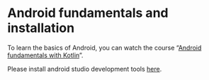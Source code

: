 # Android fundamentals and installation

To learn the basics of Android, you can watch the course “[Android fundamentals with Kotlin](https://developer.android.com/courses)”.

Please install android studio development tools [here](https://developer.android.com/studio).